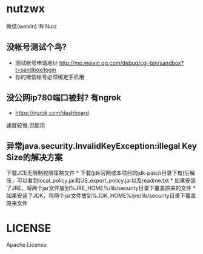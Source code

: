 nutzwx
======

微信(weixin) IN Nutz

没帐号测试个鸟?
---------------

* 测试帐号申请地址 http://mp.weixin.qq.com/debug/cgi-bin/sandbox?t=sandbox/login
* 你的微信帐号必须绑定手机哦

没公网ip?80端口被封? 有ngrok
------------------------------

* https://ngrok.com/dashboard

速度较慢,但能用

异常java.security.InvalidKeyException:illegal Key Size的解决方案
-------------------------------------------------------------------

下载JCE无限制权限策略文件
	* 下载(jdk官网或本项目的jdk-patch目录下有)后解压，可以看到local_policy.jar和US_export_policy.jar以及readme.txt
	* 如果安装了JRE，将两个jar文件放到%JRE_HOME%/lib/security目录下覆盖原来的文件
	* 如果安装了JDK，将两个jar文件放到%JDK_HOME%/jre/lib/security目录下覆盖原来文件


LICENSE
=============================

Apache License